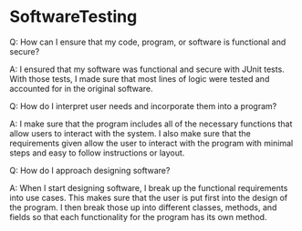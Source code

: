 # SoftwareTesting

Q:  How can I ensure that my code, program, or software is functional and secure?

A:  I ensured that my software was functional and secure with JUnit tests.  With those tests, I made sure that most lines of logic were tested and accounted for in the original software.

Q:  How do I interpret user needs and incorporate them into a program?

A:  I make sure that the program includes all of the necessary functions that allow users to interact with the system.  I also make sure that the requirements given allow the user to interact with the program with minimal steps and easy to follow instructions or layout.

Q:  How do I approach designing software?

A:  When I start designing software, I break up the functional requirements into use cases.  This makes sure that the user is put first into the design of the program.  I then break those up into different classes, methods, and fields so that each functionality for the program has its own method.
